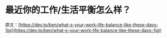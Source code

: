 # 最近你的工作/生活平衡怎么样？

原文：[https://dev.to/ben/what-s-your-work-life-balance-like-these-days-1igi](https://dev.to/ben/what-s-your-work-life-balance-like-these-days-1igi)